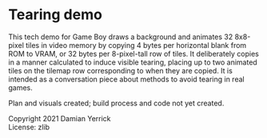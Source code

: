 Tearing demo
============

This tech demo for Game Boy draws a background and animates 32
8x8-pixel tiles in video memory by copying 4 bytes per horizontal
blank from ROM to VRAM, or 32 bytes per 8-pixel-tall row of tiles.
It deliberately copies in a manner calculated to induce visible
tearing, placing up to two animated tiles on the tilemap row
corresponding to when they are copied.  It is intended as a
conversation piece about methods to avoid tearing in real games.

Plan and visuals created; build process and code not yet created.


Copyright 2021 Damian Yerrick  
License: zlib
